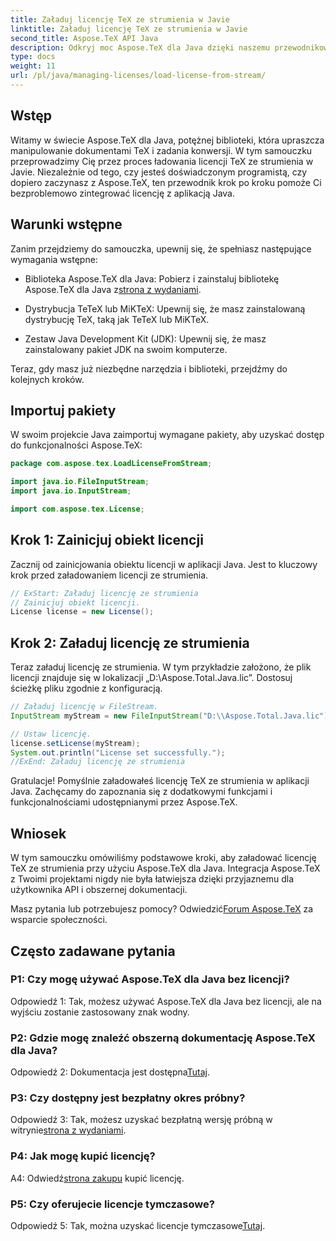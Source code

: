 ```yaml
---
title: Załaduj licencję TeX ze strumienia w Javie
linktitle: Załaduj licencję TeX ze strumienia w Javie
second_title: Aspose.TeX API Java
description: Odkryj moc Aspose.TeX dla Java dzięki naszemu przewodnikowi krok po kroku na temat ładowania licencji TeX ze strumieni. Bezproblemowo integruj manipulację dokumentami TeX z aplikacjami Java.
type: docs
weight: 11
url: /pl/java/managing-licenses/load-license-from-stream/
---
```

## Wstęp

Witamy w świecie Aspose.TeX dla Java, potężnej biblioteki, która upraszcza manipulowanie dokumentami TeX i zadania konwersji. W tym samouczku przeprowadzimy Cię przez proces ładowania licencji TeX ze strumienia w Javie. Niezależnie od tego, czy jesteś doświadczonym programistą, czy dopiero zaczynasz z Aspose.TeX, ten przewodnik krok po kroku pomoże Ci bezproblemowo zintegrować licencję z aplikacją Java.

## Warunki wstępne

Zanim przejdziemy do samouczka, upewnij się, że spełniasz następujące wymagania wstępne:

- Biblioteka Aspose.TeX dla Java: Pobierz i zainstaluj bibliotekę Aspose.TeX dla Java z[strona z wydaniami](https://releases.aspose.com/tex/java/).

- Dystrybucja TeTeX lub MiKTeX: Upewnij się, że masz zainstalowaną dystrybucję TeX, taką jak TeTeX lub MiKTeX.

- Zestaw Java Development Kit (JDK): Upewnij się, że masz zainstalowany pakiet JDK na swoim komputerze.

Teraz, gdy masz już niezbędne narzędzia i biblioteki, przejdźmy do kolejnych kroków.

## Importuj pakiety

W swoim projekcie Java zaimportuj wymagane pakiety, aby uzyskać dostęp do funkcjonalności Aspose.TeX:

```java
package com.aspose.tex.LoadLicenseFromStream;

import java.io.FileInputStream;
import java.io.InputStream;

import com.aspose.tex.License;
```

## Krok 1: Zainicjuj obiekt licencji

Zacznij od zainicjowania obiektu licencji w aplikacji Java. Jest to kluczowy krok przed załadowaniem licencji ze strumienia.

```java
// ExStart: Załaduj licencję ze strumienia
// Zainicjuj obiekt licencji.
License license = new License();
```

## Krok 2: Załaduj licencję ze strumienia

Teraz załaduj licencję ze strumienia. W tym przykładzie założono, że plik licencji znajduje się w lokalizacji „D:\\Aspose.Total.Java.lic”. Dostosuj ścieżkę pliku zgodnie z konfiguracją.

```java
// Załaduj licencję w FileStream.
InputStream myStream = new FileInputStream("D:\\Aspose.Total.Java.lic");

// Ustaw licencję.
license.setLicense(myStream);
System.out.println("License set successfully.");
//ExEnd: Załaduj licencję ze strumienia
```

Gratulacje! Pomyślnie załadowałeś licencję TeX ze strumienia w aplikacji Java. Zachęcamy do zapoznania się z dodatkowymi funkcjami i funkcjonalnościami udostępnianymi przez Aspose.TeX.

## Wniosek

W tym samouczku omówiliśmy podstawowe kroki, aby załadować licencję TeX ze strumienia przy użyciu Aspose.TeX dla Java. Integracja Aspose.TeX z Twoimi projektami nigdy nie była łatwiejsza dzięki przyjaznemu dla użytkownika API i obszernej dokumentacji.

 Masz pytania lub potrzebujesz pomocy? Odwiedzić[Forum Aspose.TeX](https://forum.aspose.com/c/tex/47) za wsparcie społeczności.

## Często zadawane pytania

### P1: Czy mogę używać Aspose.TeX dla Java bez licencji?

Odpowiedź 1: Tak, możesz używać Aspose.TeX dla Java bez licencji, ale na wyjściu zostanie zastosowany znak wodny.

### P2: Gdzie mogę znaleźć obszerną dokumentację Aspose.TeX dla Java?

 Odpowiedź 2: Dokumentacja jest dostępna[Tutaj](https://reference.aspose.com/tex/java/).

### P3: Czy dostępny jest bezpłatny okres próbny?

 Odpowiedź 3: Tak, możesz uzyskać bezpłatną wersję próbną w witrynie[strona z wydaniami](https://releases.aspose.com/).

### P4: Jak mogę kupić licencję?

 A4: Odwiedź[strona zakupu](https://purchase.aspose.com/buy) kupić licencję.

### P5: Czy oferujecie licencje tymczasowe?

 Odpowiedź 5: Tak, można uzyskać licencje tymczasowe[Tutaj](https://purchase.aspose.com/temporary-license/).